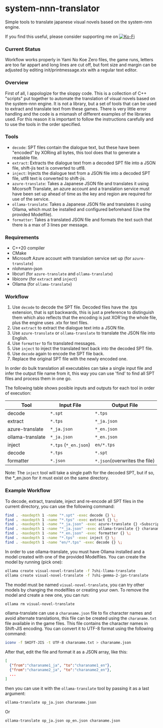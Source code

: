 # system-nnn-translator
Simple tools to translate japanese visual novels based on the system-nnn engine.

If you find this useful, please consider supporting me on [![Ko-Fi](https://img.shields.io/badge/ko--fi-donate-orange.svg)](https://ko-fi.com/aeongames)

### Current Status
Workflow works properly in Yami No Koe Zero files, the game runs, letters are too far appart and long lines are cut off, but font size and margin can be adjusted by editing init/printmessage.xtx with a regular text editor.

### Overview
First of all, I appologize for the sloppy code. This is a collection of C++ "scripts" put together to automate the translation of visual novels based on the system-nnn engine. It is not a library, but a set of tools that can be used to extract and translate text from these games. There is very little error handling and the code is a mismash of different examples of the libraries used. For this reason it is important to follow the instructions carefully and to use the tools in the order specified.

### Tools
- `decode`: SPT files contain the dialogue text, but these have been "encoded" by XORing all bytes, this tool does that to generate a readable file.
- `extract`: Extracts the dialogue text from a decoded SPT file into a JSON file, shift-jis text is converted to utf8.
- `inject`: Injects the dialogue text from a JSON file into a decoded SPT file, utf8 text is converted to shift-jis.
- `azure-translate`: Takes a Japanese JSON file and translates it using Micorsoft Translate, an azure account and a translation service must have been set up ahead of time as the key and region are required for use of the service.
- `ollama-translate`: Takes a Japanese JSON file and translates it using Ollama, which must be installed and configured beforehand (Use the provided Modelfile).
- `formatter`: Takes a translated JSON file and formats the text such that there is a max of 3 lines per message.

### Requirements
- C++20 compiler
- CMake
- Microsoft Azure account with translation service set up (for `azure-translate`)
- nlohmann-json
- libcurl (for `azure-translate` and `ollama-translate`)
- libiconv (for `extract` and `inject`)
- Ollama (for `ollama-translate`)

### Workflow
1. Use `decode` to decode the SPT file. Decoded files have the .tps extension, that is spt backwards, this is just a preference to distinguish them which also reflects that the encoding is just XOR'ing the whole file, plus the engine uses .xtx for text files.
2. Use `extract` to extract the dialogue text into a JSON file.
3. Use `azure-translate` or `ollama-translate` to translate the JSON file into English.
4. Use `formatter` to fix translated messages.
5. Use `inject` to inject the translated text back into the decoded SPT file.
6. Use `decode` again to encode the SPT file back.
7. Replace the original SPT file with the newly encoded one.

In order do bulk translation all executables can take a single input file and infer the output file name from it, this way you can use 'find' to find all SPT files and process them in one go.

The following table shows posible inputs and outputs for each tool in order of execution:

| Tool            | Input File                | Output File                   |
|-----------------|---------------------------|-------------------------------|
| decode          | `*.spt`                   | `*.tps`                       |
| extract         | `*.tps`                   | `*_ja.json`                   |
| azure-translate | `*_ja.json`               | `*_en.json`                   |
| ollama-translate| `*_ja.json`               | `*_en.json`                   |
| inject          | `*.tps` (`*_en.json`)     | `en/*.tps`                    |
| decode          | `*.tps`                   | `*.spt`                       |
| formatter       | `*.json`                  | `*.json`(overwrites the file) |

Note: The `inject` tool will take a single path for the decoded SPT, but if so, the *_en.json for it must exist on the same directory.

### Example Workflow
To decode, extract, translate, inject and re-encode all SPT files in the current directory, you can use the following command:

```bash
find . -maxdepth 1 -name "*.spt" -exec decode {} \;
find . -maxdepth 1 -name "*.tps" -exec extract {} \;
find . -maxdepth 1 -name "*_ja.json" -exec azure-translate {} <Subscription-Key> <Subscription-Region> \;
find . -maxdepth 1 -name "*_ja.json" -exec ollama-translate {} charaname.json \;
find . -maxdepth 1 -name "*_en.json" -exec formatter {} \;
find . -maxdepth 1 -name "*.tps" -exec inject {} \;
find . -maxdepth 1 -name "en/*.tps" -exec decode {} \;
```

In order to use ollama-translate, you must have Ollama installed and a model created with one of the provided Modelfiles. You can create the model by running (pick one):

```bash
ollama create visual-novel-translate -f 7shi-llama-translate
ollama create visual-novel-translate -f 7shi-gemma-2-jpn-translate
```

The model must be named `visual-novel-translate`, you can try other models by changing the modelfiles or creating your own.
To remove the model and create a new one, you can run:

```bash
ollama rm visual-novel-translate
```

ollama-translate can use a `charaname.json` file to fix character names and avoid alternate translations, this file can be created using the `charaname.txt` file
available in the game files. This file contains the character names in Shift-JIS encoding. You can convert it to UTF-8 format using the following command:

```bash
iconv -f SHIFT-JIS -t UTF-8 charaname.txt > charaname.json
```

After that, edit the file and format it as a JSON array, like this:

```json
[
  {"from":"charaname1_ja", "to":"charaname1_en"},
  {"from":"charaname2_ja", "to":"charaname2_en"},
  ...
]
```

then you can use it with the `ollama-translate` tool by passing it as a last argument:

```bash
ollama-translate op_ja.json charaname.json
```

Or

```bash
ollama-translate op_ja.json op_en.json charaname.json
```
